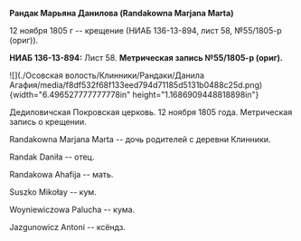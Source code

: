 **Рандак Марьяна Данилова (Randakowna Marjana Marta)**

12 ноября 1805 г -- крещение (НИАБ 136-13-894, лист 58, №55/1805-р
(ориг)).

**НИАБ 136-13-894:** Лист 58. **Метрическая запись №55/1805-р (ориг).**

![](./Осовская волость/Клинники/Рандаки/Данила Агафия/media/f8df532f68f133eed794d71185d5131b0488c25d.png){width="6.496527777777778in"
height="1.1686909448818898in"}

Дедиловичская Покровская церковь. 12 ноября 1805 года. Метрическая
запись о крещении.

Randakowna Marjana Marta -- дочь родителей с деревни Клинники.

Randak Daniła -- отец.

Randakowa Ahafija -- мать.

Suszko Mikołay -- кум.

Woyniewiczowa Palucha -- кума.

Jazgunowicz Antoni -- ксёндз.
